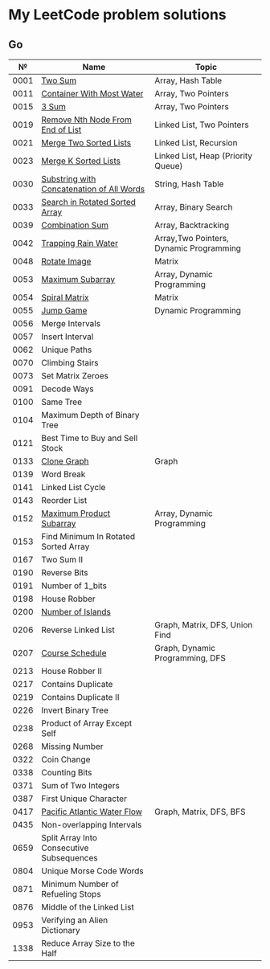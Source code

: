 # My LeetCode problem solutions

## Go

| №    | Name                                                                                                                  | Topic                                   |
| ---- | --------------------------------------------------------------------------------------------------------------------- | --------------------------------------- |
| 0001 | [Two Sum](https://leetcode.com/problems/two-sum/)                                                                     | Array, Hash Table                       |
| 0011 | [Container With Most Water](https://leetcode.com/problems/container-with-most-water/)                                 | Array, Two Pointers                     |
| 0015 | [3 Sum](https://leetcode.com/problems/3sum/)                                                                          | Array, Two Pointers                     |
| 0019 | [Remove Nth Node From End of List](https://leetcode.com/problems/remove-nth-node-from-end-of-list/)                   | Linked List, Two Pointers               |
| 0021 | [Merge Two Sorted Lists](https://leetcode.com/problems/merge-two-sorted-lists/)                                       | Linked List, Recursion                  |
| 0023 | [Merge K Sorted Lists](https://leetcode.com/problems/merge-k-sorted-lists/)                                           | Linked List, Heap (Priority Queue)      |
| 0030 | [Substring with Concatenation of All Words](https://leetcode.com/problems/substring-with-concatenation-of-all-words/) | String, Hash Table                      |
| 0033 | [Search in Rotated Sorted Array](https://leetcode.com/problems/search-in-rotated-sorted-array/)                       | Array, Binary Search                    |
| 0039 | [Combination Sum](https://leetcode.com/problems/combination-sum/)                                                     | Array, Backtracking                     |
| 0042 | [Trapping Rain Water](https://leetcode.com/problems/trapping-rain-water/)                                             | Array,Two Pointers, Dynamic Programming |
| 0048 | [Rotate Image](https://leetcode.com/problems/rotate-image/)                                                           | Matrix                                  |
| 0053 | [Maximum Subarray](https://leetcode.com/problems/maximum-subarray/)                                                   | Array, Dynamic Programming              |
| 0054 | [Spiral Matrix](https://leetcode.com/problems/spiral-matrix/)                                                         | Matrix                                  |
| 0055 | [Jump Game](https://leetcode.com/problems/jump-game/)                                                                 | Dynamic Programming                     |
| 0056 | Merge Intervals                                                                                                       |                                         |
| 0057 | Insert Interval                                                                                                       |                                         |
| 0062 | Unique Paths                                                                                                          |                                         |
| 0070 | Climbing Stairs                                                                                                       |                                         |
| 0073 | Set Matrix Zeroes                                                                                                     |                                         |
| 0091 | Decode Ways                                                                                                           |                                         |
| 0100 | Same Tree                                                                                                             |                                         |
| 0104 | Maximum Depth of Binary Tree                                                                                          |                                         |
| 0121 | Best Time to Buy and Sell Stock                                                                                       |                                         |
| 0133 | [Clone Graph](https://leetcode.com/problems/clone-graph/)                                                             | Graph                                   |
| 0139 | Word Break                                                                                                            |                                         |
| 0141 | Linked List Cycle                                                                                                     |                                         |
| 0143 | Reorder List                                                                                                          |                                         |
| 0152 | [Maximum Product Subarray](https://leetcode.com/problems/maximum-product-subarray/)                                   | Array, Dynamic Programming              |
| 0153 | Find Minimum In Rotated Sorted Array                                                                                  |                                         |
| 0167 | Two Sum II                                                                                                            |                                         |
| 0190 | Reverse Bits                                                                                                          |                                         |
| 0191 | Number of 1_bits                                                                                                      |                                         |
| 0198 | House Robber                                                                                                          |                                         |
| 0200 | [Number of Islands](https://leetcode.com/problems/number-of-islands/)                                                 |                                         |
| 0206 | Reverse Linked List                                                                                                   | Graph, Matrix, DFS, Union Find          |
| 0207 | [Course Schedule](https://leetcode.com/problems/course-schedule/)                                                     | Graph, Dynamic Programming, DFS         |
| 0213 | House Robber II                                                                                                       |                                         |
| 0217 | Contains Duplicate                                                                                                    |                                         |
| 0219 | Contains Duplicate II                                                                                                 |                                         |
| 0226 | Invert Binary Tree                                                                                                    |                                         |
| 0238 | Product of Array Except Self                                                                                          |                                         |
| 0268 | Missing Number                                                                                                        |                                         |
| 0322 | Coin Change                                                                                                           |                                         |
| 0338 | Counting Bits                                                                                                         |                                         |
| 0371 | Sum of Two Integers                                                                                                   |                                         |
| 0387 | First Unique Character                                                                                                |                                         |
| 0417 | [Pacific Atlantic Water Flow](https://leetcode.com/problems/pacific-atlantic-water-flow/)                             | Graph, Matrix, DFS, BFS                 |
| 0435 | Non-overlapping Intervals                                                                                             |                                         |
| 0659 | Split Array Into Consecutive Subsequences                                                                             |                                         |
| 0804 | Unique Morse Code Words                                                                                               |                                         |
| 0871 | Minimum Number of Refueling Stops                                                                                     |                                         |
| 0876 | Middle of the Linked List                                                                                             |                                         |
| 0953 | Verifying an Alien Dictionary                                                                                         |                                         |
| 1338 | Reduce Array Size to the Half                                                                                         |                                         |
